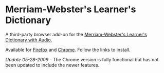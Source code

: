 # Merriam-Webster's Learner's Dictionary

A third-party browser add-on for the [Merriam-Webster's Learner's Dictionary with Audio](http://learnersdictionary.com/).

Available for [Firefox](https://addons.mozilla.org/en-US/firefox/addon/learners-dictionary/?fbclid=IwAR0_iIPbCs3GpyKHD2zB_5i4SS2cy7Q1Vd3KRBCLNdTUEzhxT2svQaOhnO4) and [Chrome](https://chrome.google.com/webstore/detail/merriam-websters-learners/bibagmeonfmaeiicmgbngjdjahaaejll?fbclid=IwAR1Pm53_MniuTB6brD96absetkupDlHT_8CyZPsV0Qb3jR-yXR9mLUTy9A8). Follow the links to install.

*Update 05-28-2009* - The Chrome version is fully functional but has not been updated to include the newer features.